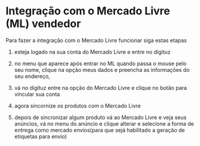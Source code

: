 # Integração com o Mercado Livre (ML) vendedor

Para fazer a integração com o Mercado Livre funcionar siga estas etapas

1. esteja logado na sua conta do Mercado Livre e entre no digituz

2. no menu que aparece após entrar no ML quando passa o mouse pelo seu nome, clique na opção meus dados e preencha as informações do seu endereço,

3. vá no digituz entre na opção do Mercado Livre e clique no botão para vincular sua conta

4. agora sincornize os produtos com o Mercado Livre

5. depois de sincronizar algum produto vá ao Mercado Livre e veja seus anúncios, vá no menu do anúncio e clique alterar e selecione a forma de entrega como mercado envios(para que sejá habilitado a geração de etiquetas para envio)
